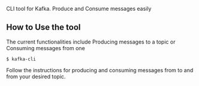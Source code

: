 CLI tool for Kafka.
Produce and Consume messages easily

## How to Use the tool

The current functionalities include Producing messages to a topic or Consuming messages from one

```
$ kafka-cli
```

Follow the instructions for producing and consuming messages from to and from your desired topic.